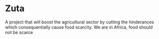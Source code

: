 # Zuta
A project that will boost the agricultural sector by cutting the hinderances which consequentially cause food scarcity. We are in Africa, food should not be scarce
